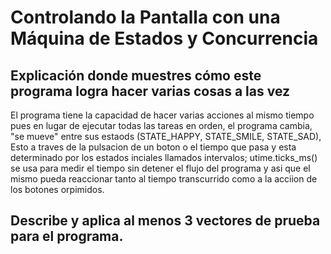 # Controlando la Pantalla con una Máquina de Estados y Concurrencia
## Explicación donde muestres cómo este programa logra hacer varias cosas a las vez 
El programa tiene la capacidad de hacer varias acciones al mismo tiempo pues en lugar de ejecutar todas las tareas en orden, el programa cambia, "se mueve" entre sus estaods (STATE_HAPPY, STATE_SMILE, STATE_SAD), Esto a traves de la pulsacion de un boton 
o el tiempo que pasa y esta determinado por los estados inciales llamados intervalos; utime.ticks_ms() se usa para medir el tiempo sin detener el flujo del programa y asi que el mismo pueda reaccionar tanto al tiempo transcurrido como a la acciion
de los botones orpimidos. 

## Describe y aplica al menos 3 vectores de prueba para el programa.




